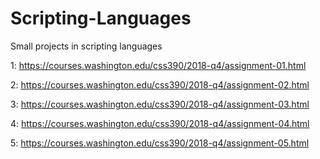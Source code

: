 # Scripting-Languages
Small projects in scripting languages

1: https://courses.washington.edu/css390/2018-q4/assignment-01.html

2: https://courses.washington.edu/css390/2018-q4/assignment-02.html

3: https://courses.washington.edu/css390/2018-q4/assignment-03.html

4: https://courses.washington.edu/css390/2018-q4/assignment-04.html

5: https://courses.washington.edu/css390/2018-q4/assignment-05.html
